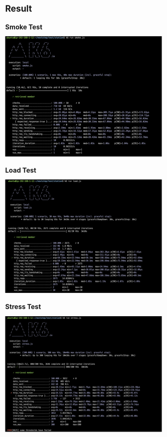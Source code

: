 # Result

## Smoke Test
![img.png](img.png)

## Load Test
![img_1.png](img_1.png)

## Stress Test
![img_2.png](img_2.png)